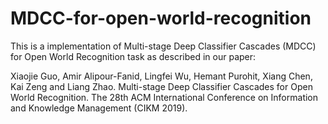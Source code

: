 # MDCC-for-open-world-recognition
This is a implementation of Multi-stage Deep Classifier Cascades (MDCC) for Open World Recognition task as described in our paper:

Xiaojie Guo, Amir Alipour-Fanid, Lingfei Wu, Hemant Purohit, Xiang Chen, Kai Zeng and Liang Zhao. Multi-stage Deep Classifier Cascades for Open World Recognition. The 28th ACM International Conference on Information and Knowledge Management (CIKM 2019).
